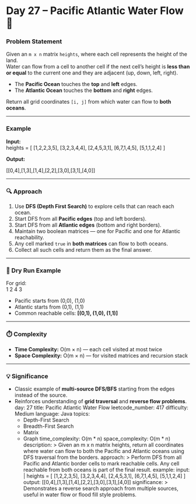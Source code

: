 # Day 27 – Pacific Atlantic Water Flow 🌊

### Problem Statement  
Given an `m x n` matrix `heights`, where each cell represents the height of the land.  
Water can flow from a cell to another cell if the next cell’s height is **less than or equal** to the current one and they are adjacent (up, down, left, right).

- The **Pacific Ocean** touches the **top** and **left** edges.  
- The **Atlantic Ocean** touches the **bottom** and **right** edges.  

Return all grid coordinates `[i, j]` from which water can flow to **both oceans**.

---

### Example  
**Input:**  
heights = [
[1,2,2,3,5],
[3,2,3,4,4],
[2,4,5,3,1],
[6,7,1,4,5],
[5,1,1,2,4]
]

**Output:**  

[[0,4],[1,3],[1,4],[2,2],[3,0],[3,1],[4,0]]


---

### 🔍 Approach  
1. Use **DFS (Depth First Search)** to explore cells that can reach each ocean.  
2. Start DFS from all **Pacific edges** (top and left borders).  
3. Start DFS from all **Atlantic edges** (bottom and right borders).  
4. Maintain two boolean matrices — one for Pacific and one for Atlantic reachability.  
5. Any cell marked `true` in **both matrices** can flow to both oceans.  
6. Collect all such cells and return them as the final answer.

---

### 🧩 Dry Run Example  
For grid:  
1 2
4 3
- Pacific starts from (0,0), (1,0)  
- Atlantic starts from (0,1), (1,1)  
- Common reachable cells: **[(0,1), (1,0), (1,1)]**

---

### ⏱️ Complexity  
- **Time Complexity:** O(m × n) — each cell visited at most twice  
- **Space Complexity:** O(m × n) — for visited matrices and recursion stack  

---

### 💡 Significance  
- Classic example of **multi-source DFS/BFS** starting from the edges instead of the source.  
- Reinforces understanding of **grid traversal** and **reverse flow problems**.
day: 27
title: Pacific Atlantic Water Flow
leetcode_number: 417
difficulty: Medium
language: Java
topics:
  - Depth-First Search
  - Breadth-First Search
  - Matrix
  - Graph
time_complexity: O(m * n)
space_complexity: O(m * n)
description: >
  Given an m x n matrix heights, return all coordinates where water can flow to both
  the Pacific and Atlantic oceans using DFS traversal from the borders.
approach: >
  Perform DFS from all Pacific and Atlantic border cells to mark reachable cells.
  Any cell reachable from both oceans is part of the final result.
example:
  input: |
    heights = [
      [1,2,2,3,5],
      [3,2,3,4,4],
      [2,4,5,3,1],
      [6,7,1,4,5],
      [5,1,1,2,4]
    ]
  output: [[0,4],[1,3],[1,4],[2,2],[3,0],[3,1],[4,0]]
significance: >
  Demonstrates a reverse search approach from multiple sources, useful in water flow
  or flood fill style problems.

